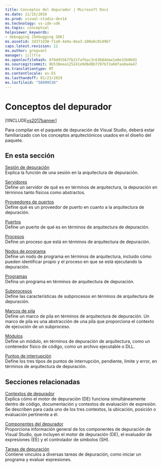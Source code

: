 ```yaml
---
title: Conceptos del depurador | Microsoft Docs
ms.date: 11/15/2016
ms.prod: visual-studio-dev14
ms.technology: vs-ide-sdk
ms.topic: conceptual
helpviewer_keywords:
- debugging [Debugging SDK]
ms.assetid: 2d371d38-f1a0-4a9a-8ea3-100e8c0149b7
caps.latest.revision: 12
ms.author: gregvanl
manager: jillfra
ms.openlocfilehash: 0f8dd5567fb21fafbac3c63b84dae1e0e33b0b91
ms.sourcegitcommit: 8b538eea125241e9d6d8b7297b72a66faa9a4a47
ms.translationtype: MT
ms.contentlocale: es-ES
ms.lasthandoff: 01/23/2019
ms.locfileid: "58999536"
---
```

# <a name="debugger-concepts"></a>Conceptos del depurador
[!INCLUDE[vs2017banner](../../includes/vs2017banner.md)]

Para compilar en el paquete de depuración de Visual Studio, deberá estar familiarizado con los conceptos arquitectónicos usados en el diseño del paquete.  
  
## <a name="in-this-section"></a>En esta sección  
 [Sesión de depuración](../../extensibility/debugger/debug-session.md)  
 Explica la función de una sesión en la arquitectura de depuración.  
  
 [Servidores](../../extensibility/debugger/servers-visual-studio-sdk.md)  
 Define un servidor de qué es en términos de arquitectura, la depuración en términos tanto físicos como abstractos.  
  
 [Proveedores de puertos](../../extensibility/debugger/port-suppliers.md)  
 Define qué es un proveedor de puerto en cuanto a la arquitectura de depuración.  
  
 [Puertos](../../extensibility/debugger/ports.md)  
 Define un puerto de qué es en términos de arquitectura de depuración.  
  
 [Procesos](../../extensibility/debugger/processes.md)  
 Define un proceso que está en términos de arquitectura de depuración.  
  
 [Nodos de programa](../../extensibility/debugger/program-nodes.md)  
 Define un nodo de programa en términos de arquitectura, incluido cómo pueden identificar propio y el proceso en que se está ejecutando la depuración.  
  
 [Programas](../../extensibility/debugger/programs.md)  
 Defina un programa en términos de arquitectura de depuración.  
  
 [Subprocesos](../../extensibility/debugger/threads.md)  
 Define las características de subprocesos en términos de arquitectura de depuración.  
  
 [Marcos de pila](../../extensibility/debugger/stack-frames.md)  
 Define un marco de pila en términos de arquitectura de depuración. Un marco de pila es una abstracción de una pila que proporciona el contexto de ejecución de un subproceso.  
  
 [Módulos](../../extensibility/debugger/modules.md)  
 Define un módulo, en términos de depuración de arquitectura, como un contenedor físico de código, como un archivo ejecutable o DLL.  
  
 [Puntos de interrupción](../../extensibility/debugger/breakpoints-visual-studio-sdk.md)  
 Define los tres tipos de puntos de interrupción, pendiente, límite y error, en términos de arquitectura de depuración.  
  
## <a name="related-sections"></a>Secciones relacionadas  
 [Contextos de depurador](../../extensibility/debugger/debugger-contexts.md)  
 Explica cómo el motor de depuración (DE) funciona simultáneamente dentro de código, documentación y contextos de evaluación de expresión. Se describen para cada uno de los tres contextos, la ubicación, posición o evaluación pertinente a él.  
  
 [Componentes del depurador](../../extensibility/debugger/debugger-components.md)  
 Proporciona información general de los componentes de depuración de Visual Studio, que incluyen el motor de depuración (DE), el evaluador de expresiones (EE) y el controlador de símbolos (SH).  
  
 [Tareas de depuración](../../extensibility/debugger/debugging-tasks.md)  
 Contiene vínculos a diversas tareas de depuración, como iniciar un programa y evaluar expresiones.
